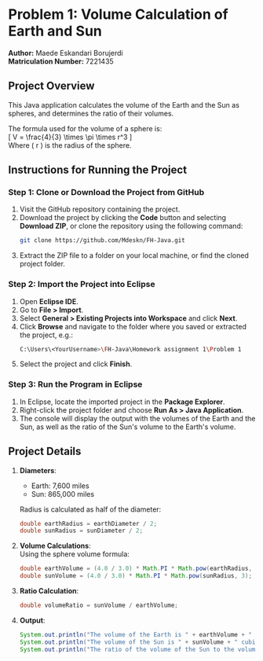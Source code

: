 # Problem 1: Volume Calculation of Earth and Sun

**Author:** Maede Eskandari Borujerdi  
**Matriculation Number:** 7221435

## Project Overview

This Java application calculates the volume of the Earth and the Sun as spheres, and determines the ratio of their volumes.

The formula used for the volume of a sphere is:  
\[ V = \frac{4}{3} \times \pi \times r^3 \]  
Where \( r \) is the radius of the sphere.

## Instructions for Running the Project

### Step 1: Clone or Download the Project from GitHub

1. Visit the GitHub repository containing the project.
2. Download the project by clicking the **Code** button and selecting **Download ZIP**, or clone the repository using the following command:
   ```bash
   git clone https://github.com/Mdeskn/FH-Java.git
   ```
3. Extract the ZIP file to a folder on your local machine, or find the cloned project folder.

### Step 2: Import the Project into Eclipse

1. Open **Eclipse IDE**.
2. Go to **File > Import**.
3. Select **General > Existing Projects into Workspace** and click **Next**.
4. Click **Browse** and navigate to the folder where you saved or extracted the project, e.g.:
   ```bash
   C:\Users\<YourUsername>\FH-Java\Homework assignment 1\Problem 1
   ```
5. Select the project and click **Finish**.

### Step 3: Run the Program in Eclipse

1. In Eclipse, locate the imported project in the **Package Explorer**.
2. Right-click the project folder and choose **Run As > Java Application**.
3. The console will display the output with the volumes of the Earth and the Sun, as well as the ratio of the Sun's volume to the Earth's volume.

## Project Details

1. **Diameters**:  
   - Earth: 7,600 miles  
   - Sun: 865,000 miles  

   Radius is calculated as half of the diameter:
   ```java
   double earthRadius = earthDiameter / 2;
   double sunRadius = sunDiameter / 2;
   ```

2. **Volume Calculations**:  
   Using the sphere volume formula:
   ```java
   double earthVolume = (4.0 / 3.0) * Math.PI * Math.pow(earthRadius, 3);
   double sunVolume = (4.0 / 3.0) * Math.PI * Math.pow(sunRadius, 3);
   ```

3. **Ratio Calculation**:  
   ```java
   double volumeRatio = sunVolume / earthVolume;
   ```

4. **Output**:  
   ```java
   System.out.println("The volume of the Earth is " + earthVolume + " cubic miles.");
   System.out.println("The volume of the Sun is " + sunVolume + " cubic miles.");
   System.out.println("The ratio of the volume of the Sun to the volume of the Earth is " + volumeRatio);
   ```
